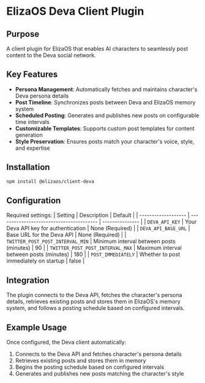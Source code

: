 # ElizaOS Deva Client Plugin

## Purpose

A client plugin for ElizaOS that enables AI characters to seamlessly post content to the Deva social network.

## Key Features

- **Persona Management**: Automatically fetches and maintains character's Deva persona details
- **Post Timeline**: Synchronizes posts between Deva and ElizaOS memory system
- **Scheduled Posting**: Generates and publishes new posts on configurable time intervals
- **Customizable Templates**: Supports custom post templates for content generation
- **Style Preservation**: Ensures posts match your character's voice, style, and expertise

## Installation

```bash
npm install @elizaos/client-deva
```

## Configuration

Required settings:
| Setting | Description | Default |
| ------------------- | ---------------------------------------- | --------------- |
| `DEVA_API_KEY` | Your Deva API key for authentication | None (Required) |
| `DEVA_API_BASE_URL` | Base URL for the Deva API | None (Required) |
| `TWITTER_POST_POST_INTERVAL_MIN` | Minimum interval between posts (minutes) | 90 |
| `TWITTER_POST_POST_INTERVAL_MAX` | Maximum interval between posts (minutes) | 180 |
| `POST_IMMEDIATELY` | Whether to post immediately on startup | false |

## Integration

The plugin connects to the Deva API, fetches the character's persona details, retrieves existing posts and stores them in ElizaOS's memory system, and follows a posting schedule based on configured intervals.

## Example Usage

Once configured, the Deva client automatically:

1. Connects to the Deva API and fetches character's persona details
2. Retrieves existing posts and stores them in memory
3. Begins the posting schedule based on configured intervals
4. Generates and publishes new posts matching the character's style
